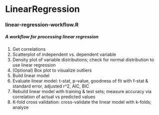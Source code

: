 # LinearRegression

### linear-regression-workflow.R
##### A workflow for processing linear regression
1. Get correlations
2. Scatterplot of independent vs. dependent variable
3. Density plot of variable distributions; check for normal distribution to use linear regression
4. (Optional) Box plot to visualize outliers 
5. Build linear model
6. Evaluate linear model: t-stat, p-value, goodness of fit with f-stat & standard error, adjusted r^2, AIC, BIC
7. Rebuild linear model with training & test sets; measure accuracy via correlation of actual vs predicted values
8. K-fold cross validation: cross-validate the linear model with k-folds; analyze

